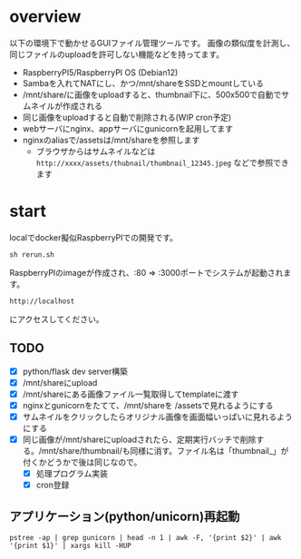# overview

以下の環境下で動かせるGUIファイル管理ツールです。
画像の類似度を計測し、同じファイルのuploadを許可しない機能などを持ってます。

- RaspberryPI5/RaspberryPI OS (Debian12)
- Sambaを入れてNATにし、かつ/mnt/shareをSSDとmountしている
- /mnt/share/に画像をuploadすると、thumbnail下に、500x500で自動でサムネイルが作成される
- 同じ画像をuploadすると自動で削除される(WIP cron予定)
- webサーバにnginx、appサーバにgunicornを起用してます
- nginxのaliasで/assetsは/mnt/shareを参照します
  - ブラウザからはサムネイルなどは `http://xxxx/assets/thubnail/thumbnail_12345.jpeg` などで参照できます

# start

localでdocker擬似RaspberryPIでの開発です。

```
sh rerun.sh
```

RaspberryPIのimageが作成され、:80 => :3000ポートでシステムが起動されます。

```
http://localhost
```

にアクセスしてください。

## TODO

- [x] python/flask dev server構築
- [x] /mnt/shareにupload
- [x] /mnt/shareにある画像ファイル一覧取得してtemplateに渡す
- [x] nginxとgunicornをたてて、/mnt/shareを /assetsで見れるようにする
- [x] サムネイルをクリックしたらオリジナル画像を画面幅いっぱいに見れるようにする
- [x] 同じ画像が/mnt/shareにuploadされたら、定期実行バッチで削除する。/mnt/share/thumbnail/も同様に消す。ファイル名は「thumbnail_」が付くかどうかで後は同じなので。
  - [x] 処理プログラム実装
  - [x] cron登録

## アプリケーション(python/unicorn)再起動

```
pstree -ap | grep gunicorn | head -n 1 | awk -F, '{print $2}' | awk '{print $1}' | xargs kill -HUP
```
